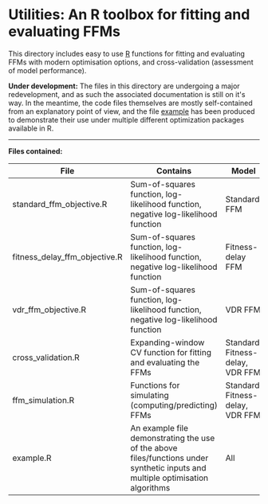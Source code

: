 # Utilities: An R toolbox for fitting and evaluating FFMs

This directory includes easy to use [R](https://www.r-project.org/) functions for fitting and evaluating FFMs with modern optimisation options, and cross-validation (assessment of model performance).  
  
**Under development:** The files in this directory are undergoing a major redevelopment, and as such the associated documentation is still on it's way. In the meantime, the code files themselves are mostly self-contained from an explanatory point of view, and the file [example](example.R) has been produced to demonstrate their use under multiple different optimization packages available in R.

***

**Files contained:**

| File | Contains | Model | Function name |
|-|-|-|-|
| standard_ffm_objective.R | Sum-of-squares function, log-likelihood function, negative log-likelihood function | Standard FFM | `standardObjectiveSS`, `standardObjectiveLL`, `standardObjectiveNLL` |
| fitness_delay_ffm_objective.R | Sum-of-squares function, log-likelihood function, negative log-likelihood function | Fitness-delay FFM | `fitnessDelayObjectiveSS`, `fitnessDelayObjectiveLL`, `fitnessDelayObjectiveNLL` |
| vdr_ffm_objective.R | Sum-of-squares function, log-likelihood function, negative log-likelihood function | VDR FFM | `vdrObjectiveSS`, `vdrObjectiveLL`, `vdrObjectiveNLL` |
| cross_validation.R | Expanding-window CV function for fitting and evaluating the FFMs | Standard, Fitness-delay, VDR FFM | `standardCrossValidate`, `fitnessDelayCrossValidate`, `vdrCrossValidate` |
| ffm_simulation.R | Functions for simulating (computing/predicting) FFMs | Standard, Fitness-delay, VDR FFM | `standardPredict`, `fitnessDelayPredict`, `vdrPredict` |
| example.R | An example file demonstrating the use of the above files/functions under synthetic inputs and multiple optimisation algorithms  | All | N/A |


